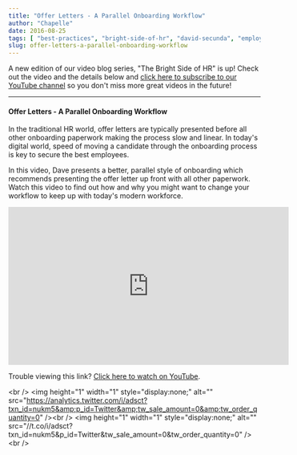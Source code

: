 ```yaml
---
title: "Offer Letters - A Parallel Onboarding Workflow"
author: "Chapelle"
date: 2016-08-25
tags: [ "best-practices", "bright-side-of-hr", "david-secunda", "employee-best-practices", "hiring", "hr-best-practices", "legal", "offer-letters" ]
slug: offer-letters-a-parallel-onboarding-workflow
---
```

A new edition of our video blog series, "The Bright Side of HR" is up! Check out the video and the details below and [click here to subscribe to our YouTube channel](http://www.youtube.com/channel/UC4A46JscOhljqIyqeNo8Mhg?sub_confirmation=1) so you don't miss more great videos in the future!

* * *
  
  

#### Offer Letters - A Parallel Onboarding Workflow
In the traditional HR world, offer letters are typically presented before all other onboarding paperwork making the process slow and linear. In today's digital world, speed of moving a candidate through the onboarding process is key to secure the best employees.  
  
In this video, Dave presents a better, parallel style of onboarding which recommends presenting the offer letter up front with all other paperwork. Watch this video to find out how and why you might want to change your workflow to keep up with today's modern workforce.  
  
<iframe width="560" height="315" src="https://www.youtube.com/embed/CW743GH6RyQ" frameborder="0" allowfullscreen></iframe>  
  
Trouble viewing this link? [Click here to watch on YouTube](https://youtu.be/CW743GH6RyQ).  
  
<!-- Twitter single-event website tag code --><script src="//platform.twitter.com/oct.js" type="text/javascript"></script><script type="text/javascript">// <![CDATA[
twttr.conversion.trackPid('nukm5', { tw_sale_amount: 0, tw_order_quantity: 0 });
// ]]></script><noscript>&lt;br /&gt; &lt;img height="1" width="1" style="display:none;" alt="" src="https://analytics.twitter.com/i/adsct?txn_id=nukm5&amp;p_id=Twitter&amp;tw_sale_amount=0&amp;tw_order_quantity=0" /&gt;&lt;br /&gt; &lt;img height="1" width="1" style="display:none;" alt="" src="//t.co/i/adsct?txn_id=nukm5&amp;p_id=Twitter&amp;tw_sale_amount=0&amp;tw_order_quantity=0" /&gt;&lt;br /&gt; </noscript><!-- End Twitter single-event website tag code -->
